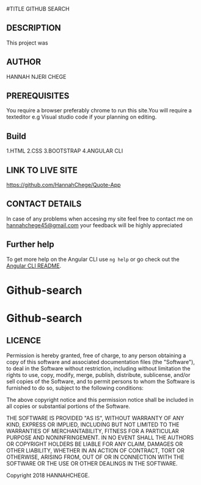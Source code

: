 #TITLE
GITHUB SEARCH

## DESCRIPTION

This project was 


 ## AUTHOR
HANNAH NJERI CHEGE

## PREREQUISITES

You require a browser preferably chrome to run this site.You will require a texteditor e.g Visual studio code if your planning on editing.

## Build

1.HTML
2.CSS
3.BOOTSTRAP
4.ANGULAR CLI

## LINK TO LIVE SITE

https://github.com/HannahChege/Quote-App


## CONTACT DETAILS

In case of any problems when accesing my site feel free to contact me on hannahchege45@gmail.com your feedback will be highly appreciated


## Further help

To get more help on the Angular CLI use `ng help` or go check out the [Angular CLI README](https://github.com/angular/angular-cli/blob/master/README.md).
# Github-search
# Github-search

## LICENCE

Permission is hereby granted, free of charge, to any person obtaining a copy of this software and associated documentation files (the "Software"), to deal in the Software without restriction, including without limitation the rights to use, copy, modify, merge, publish, distribute, sublicense, and/or sell copies of the Software, and to permit persons to whom the Software is furnished to do so, subject to the following conditions:

The above copyright notice and this permission notice shall be included in all copies or substantial portions of the Software.

THE SOFTWARE IS PROVIDED "AS IS", WITHOUT WARRANTY OF ANY KIND, EXPRESS OR IMPLIED, INCLUDING BUT NOT LIMITED TO THE WARRANTIES OF MERCHANTABILITY, FITNESS FOR A PARTICULAR PURPOSE AND NONINFRINGEMENT. IN NO EVENT SHALL THE AUTHORS OR COPYRIGHT HOLDERS BE LIABLE FOR ANY CLAIM, DAMAGES OR OTHER LIABILITY, WHETHER IN AN ACTION OF CONTRACT, TORT OR OTHERWISE, ARISING FROM, OUT OF OR IN CONNECTION WITH THE SOFTWARE OR THE USE OR OTHER DEALINGS IN THE SOFTWARE.

Copyright 2018 HANNAHCHEGE.
